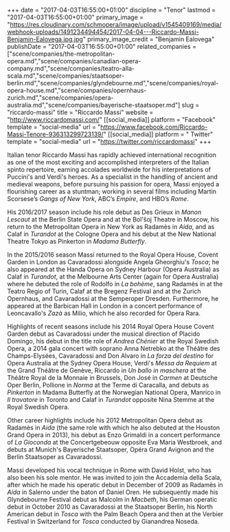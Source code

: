 +++
date = "2017-04-03T16:55:00+01:00"
discipline = "Tenor"
lastmod = "2017-04-03T16:55:00+01:00"
primary_image = "https://res.cloudinary.com/schmopera/image/upload/v1545409169/media/webhook-uploads/1491234494454/2017-04-04---Riccardo-Massi-Benjamin-Ealovega.jpg.jpg"
primary_image_credit = "Benjamin Ealovega"
publishDate = "2017-04-03T16:55:00+01:00"
related_companies = ["scene/companies/the-metropolitan-opera.md","scene/companies/canadian-opera-company.md","scene/companies/teatro-alla-scala.md","scene/companies/staatsoper-berlin.md","scene/companies/glyndebourne.md","scene/companies/royal-opera-house.md","scene/companies/opernhaus-zurich.md","scene/companies/opera-australia.md","scene/companies/bayerische-staatsoper.md"]
slug = "riccardo-massi"
title = "Riccardo Massi"
website = "http://www.riccardomassi.com/"
[[social_media]]
platform = "Facebook"
template = "social-media"
url = "https://www.facebook.com/Riccardo-Massi-Tenore-936313299723139/"
[[social_media]]
platform = " Twitter"
template = "social-media"
url = "https://twitter.com/riccardomassi"
+++

Italian tenor Riccardo Massi has rapidly achieved international recognition as one of the most exciting and accomplished interpreters of the Italian spinto repertoire, earning accolades worldwide for his interpretations of Puccini's and Verdi's heroes. As a specialist in the handling of ancient and medieval weapons, before pursuing his passion for opera, Massi enjoyed a flourishing career as a stuntman; working in several films including Martin Scorsese’s *Gangs of New York*, ABC’s *Empire*, and HBO’s *Rome*.

His 2016/2017 season include his role debut as Des Grieux in *Manon Lescaut* at the Berlin State Opera and at the Bol'šoj Theatre in Moscow, his return to the Metropolitan Opera in New York as Radamès in *Aida*, and as Calaf in *Turandot* at the Cologne Opera and his debut at the New National Theatre Tokyo as Pinkerton in *Madama Butterfly*.

In the 2015/2016 season Massi returned to the Royal Opera House, Covent Garden in London as Cavaradossi alongside Angela Gheorghiu's *Tosca*; he also appeared at the Handa Opera on Sydney Harbour (Opera Australia) as Calaf in *Turandot*, at the Melbourne Arts Center (again for Opera Australia) where he debuted the role of Rodolfo in *La bohème*, sang Radamès in at the Teatro Regio of Turin, Calaf at the Bregenz Festival and at the Zurich Opernhaus, and Cavaradossi at the Semperoper Dresden. Furthermore, he appeared at the Barbican Hall in London in a concert performance of Leoncavallo's *Zazà* as Milio, which he also recorded for Opera Rara.

Highlights of recent seasons include his 2014 Royal Opera House Covent Garden debut as Cavaradossi under the musical direction of Placido Domingo, his debut in the title role of *Andrea Chénier* at the Royal Swedish Opera, a 2014 gala concert with soprano Anna Netrebko at the Théâtre des Champs-Elysées, Cavaradossi and Don Alvaro in *La forza del destino* for Opera Australia at the Sydney Opera House, Verdi's *Messa da Requiem* at the Grand Théâtre de Genève, Riccardo in *Un ballo in maschera* at the Théâtre Royal de la Monnaie in Brussels, Don José in *Carmen* at Deutsche Oper Berlin, Pollione in *Norma* at the Terme di Caracalla, and debuts as *Pinkerton* in Madama Butterfly at the Norwegian National Opera, Manrico in *Il trovatore* in Toronto and Calaf in *Turandot* opposite Nina Stemme at the Royal Swedish Opera.

Other career highlights include his 2012 Metropolitan Opera debut as Radamès in *Aida* (the same role with which he also debuted at the Houston Grand Opera in 2013), his debut as Enzo Grimaldi in a concert performance of *La Gioconda* at the Concertgebeouw opposite Eva Maria Westbroek, and debuts at Munich's Bayerische Staatsoper, Opéra Grand Avignon and the Berlin Staatsoper as Cavaradossi.

Massi developed his vocal technique in Rome with David Holst, who has also been his sole mentor. He was invited to join the Accademia della Scala, after which he made his operatic debut in December of 2009 as Radamès in *Aida* in Salerno under the baton of Daniel Oren. He subsequently made his Glyndebourne Festival debut as Malcolm in *Macbeth*, his German operatic debut in October 2010 as Cavaradossi at the Staatsoper Berlin, his North American debut in *Tosca* with the Palm Beach Opera and then at the Verbier Festival in Switzerland for *Tosca* conducted by Gianandrea Noseda.
